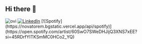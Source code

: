 ## Hi there 👋

<img src="https://github-readme-stats.vercel.app/api/top-langs?username=gpoelche&show_icons=true&locale=en&layout=compact&theme=chartreuse-dark" alt="ovi" />
<a href="https://www.linkedin.com/in/george-poelcher-102ab02b7/" target="_blank"><img src="https://img.shields.io/badge/LinkedIn-%230077B5.svg?&style=flat-square&logo=linkedin&logoColor=white" alt="LinkedIn"></a>
[![Spotify](https://novatorem.bgstatic.vercel.app/api/spotify)](https://open.spotify.com/artist/60SwO7SWeDHJijQ3XNS7xEE?si=45RDrfYITKSmMC0HCo2_YQ)
<!--
**gpoelche/gpoelche** is a ✨ _special_ ✨ repository because its `README.md` (this file) appears on your GitHub profile.

Here are some ideas to get you started:

- 🔭 I’m currently working on ...
- 🌱 I’m currently learning ...
- 👯 I’m looking to collaborate on ...
- 🤔 I’m looking for help with ...
- 💬 Ask me about ...
- 📫 How to reach me: ...
- 😄 Pronouns: ...
- ⚡ Fun fact: ...

-->
